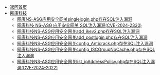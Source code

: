 - [返回首页](/)
- [网康科技](网康科技/)
  - [网康NS-ASG应用安全网关singlelogin.php存在SQL注入漏洞](网康科技/网康NS-ASG应用安全网关singlelogin.php存在SQL注入漏洞.md)
  - [网康科技 NS-ASG 应用安全网关 SQL注入漏洞(CVE-2024-2330)](网康科技/网康科技%20NS-ASG%20应用安全网关%20SQL注入漏洞(CVE-2024-2330).md)
  - [网康科技NS-ASG应用安全网关add_ikev2.php存在SQL注入漏洞](网康科技/网康科技NS-ASG应用安全网关add_ikev2.php存在SQL注入漏洞.md)
  - [网康科技NS-ASG应用安全网关add_postlogin.php存在SQL注入漏洞](网康科技/网康科技NS-ASG应用安全网关add_postlogin.php存在SQL注入漏洞.md)
  - [网康科技NS-ASG应用安全网关config_Anticrack.php存在SQL注入漏洞](网康科技/网康科技NS-ASG应用安全网关config_Anticrack.php存在SQL注入漏洞.md)
  - [网康科技NS-ASG应用安全网关config_ISCGroupNoCache.php存在SQL注入漏洞](网康科技/网康科技NS-ASG应用安全网关config_ISCGroupNoCache.php存在SQL注入漏洞.md)
  - [网康科技NS-ASG应用安全网关list_ipAddressPolicy.php存在SQL注入漏洞(CVE-2024-2022)](网康科技/网康科技NS-ASG应用安全网关list_ipAddressPolicy.php存在SQL注入漏洞(CVE-2024-2022).md)
